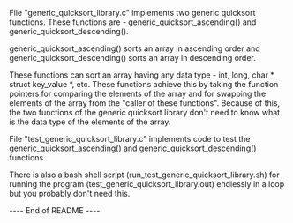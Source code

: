 
File "generic_quicksort_library.c" implements two generic quicksort functions.
These functions are - generic_quicksort_ascending() and
generic_quicksort_descending().

generic_quicksort_ascending() sorts an array in ascending order and
generic_quicksort_descending() sorts an array in descending order.

These functions can sort an array having any data type - int, long, char *,
struct key_value *, etc. These functions achieve this by taking the function
pointers for comparing the elements of the array and for swapping the elements
of the array from the "caller of these functions". Because of this, the two
functions of the generic quicksort library don't need to know what is the data
type of the elements of the array.

File "test_generic_quicksort_library.c" implements code to test the
generic_quicksort_ascending() and generic_quicksort_descending() functions.

There is also a bash shell script (run_test_generic_quicksort_library.sh) for
running the program (test_generic_quicksort_library.out) endlessly in a loop but
you probably don't need this.

---- End of README ----
